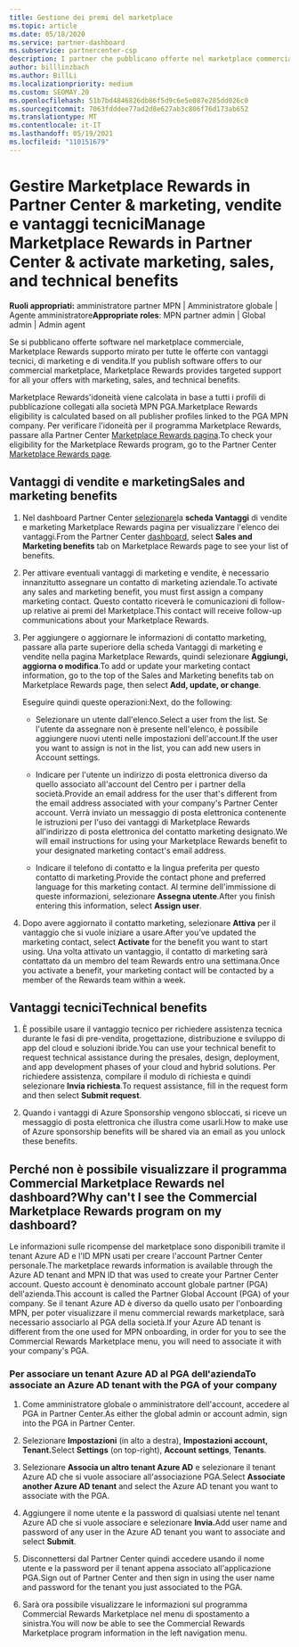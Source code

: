 ```yaml
---
title: Gestione dei premi del marketplace
ms.topic: article
ms.date: 05/18/2020
ms.service: partner-dashboard
ms.subservice: partnercenter-csp
description: I partner che pubblicano offerte nel marketplace commerciale sono idonei per i vantaggi che offrono supporto marketing.
author: billlinzbach
ms.author: BillLi
ms.localizationpriority: medium
ms.custom: SEOMAY.20
ms.openlocfilehash: 51b7bd4846826db86f5d9c6e5e087e285dd026c0
ms.sourcegitcommit: 7063fdddee77ad2d8e627ab3c806f76d173ab652
ms.translationtype: MT
ms.contentlocale: it-IT
ms.lasthandoff: 05/19/2021
ms.locfileid: "110151679"
---
```

# <a name="manage-marketplace-rewards-in-partner-center--activate-marketing-sales-and-technical-benefits"></a><span data-ttu-id="85af8-103">Gestire Marketplace Rewards in Partner Center & marketing, vendite e vantaggi tecnici</span><span class="sxs-lookup"><span data-stu-id="85af8-103">Manage Marketplace Rewards in Partner Center & activate marketing, sales, and technical benefits</span></span>

<span data-ttu-id="85af8-104">**Ruoli appropriati:** amministratore partner MPN | Amministratore globale | Agente amministratore</span><span class="sxs-lookup"><span data-stu-id="85af8-104">**Appropriate roles**: MPN partner admin | Global admin | Admin agent</span></span>

<span data-ttu-id="85af8-105">Se si pubblicano offerte software nel marketplace commerciale, Marketplace Rewards supporto mirato per tutte le offerte con vantaggi tecnici, di marketing e di vendita.</span><span class="sxs-lookup"><span data-stu-id="85af8-105">If you  publish software offers to our commercial marketplace, Marketplace Rewards provides targeted support for all your offers with marketing, sales, and technical benefits.</span></span>

<span data-ttu-id="85af8-106">Marketplace Rewards'idoneità viene calcolata in base a tutti i profili di pubblicazione collegati alla società MPN PGA.</span><span class="sxs-lookup"><span data-stu-id="85af8-106">Marketplace Rewards eligibility is calculated based on all publisher profiles linked to the PGA MPN company.</span></span> <span data-ttu-id="85af8-107">Per verificare l'idoneità per il programma Marketplace Rewards, passare alla Partner Center [Marketplace Rewards pagina](https://partner.microsoft.com/dashboard/mpn/program/commercialmarketplace).</span><span class="sxs-lookup"><span data-stu-id="85af8-107">To check your eligibility for the Marketplace Rewards program, go to the Partner Center [Marketplace Rewards page](https://partner.microsoft.com/dashboard/mpn/program/commercialmarketplace).</span></span>

## <a name="sales-and-marketing-benefits"></a><span data-ttu-id="85af8-108">Vantaggi di vendite e marketing</span><span class="sxs-lookup"><span data-stu-id="85af8-108">Sales and marketing benefits</span></span>

1. <span data-ttu-id="85af8-109">Nel dashboard Partner Center [selezionare](https://partner.microsoft.com/dashboard)la **scheda Vantaggi** di vendite e marketing Marketplace Rewards pagina per visualizzare l'elenco dei vantaggi.</span><span class="sxs-lookup"><span data-stu-id="85af8-109">From the Partner Center [dashboard](https://partner.microsoft.com/dashboard), select **Sales and Marketing benefits** tab on Marketplace Rewards page to see your list of benefits.</span></span> 

2. <span data-ttu-id="85af8-110">Per attivare eventuali vantaggi di marketing e vendite, è necessario innanzitutto assegnare un contatto di marketing aziendale.</span><span class="sxs-lookup"><span data-stu-id="85af8-110">To activate any sales and marketing benefit, you must first assign a company marketing contact.</span></span> <span data-ttu-id="85af8-111">Questo contatto riceverà le comunicazioni di follow-up relative ai premi del Marketplace.</span><span class="sxs-lookup"><span data-stu-id="85af8-111">This contact will receive follow-up communications about your Marketplace Rewards.</span></span>

3. <span data-ttu-id="85af8-112">Per aggiungere o aggiornare le informazioni di contatto marketing, passare alla parte superiore della scheda Vantaggi di marketing e vendite nella pagina Marketplace Rewards, quindi selezionare **Aggiungi, aggiorna o modifica**.</span><span class="sxs-lookup"><span data-stu-id="85af8-112">To add or update your marketing contact information, go to the top of the Sales and Marketing benefits tab on Marketplace Rewards page, then select **Add, update, or change**.</span></span> 

   <span data-ttu-id="85af8-113">Eseguire quindi queste operazioni:</span><span class="sxs-lookup"><span data-stu-id="85af8-113">Next, do the following:</span></span>

   - <span data-ttu-id="85af8-114">Selezionare un utente dall'elenco.</span><span class="sxs-lookup"><span data-stu-id="85af8-114">Select a user from the list.</span></span> <span data-ttu-id="85af8-115">Se l'utente da assegnare non è presente nell'elenco, è possibile aggiungere nuovi utenti nelle impostazioni dell'account.</span><span class="sxs-lookup"><span data-stu-id="85af8-115">If the user you want to assign is not in the list, you can add new users in Account settings.</span></span>

   - <span data-ttu-id="85af8-116">Indicare per l'utente un indirizzo di posta elettronica diverso da quello associato all'account del Centro per i partner della società.</span><span class="sxs-lookup"><span data-stu-id="85af8-116">Provide an email address for the user that's different from the email address associated with your company's Partner Center account.</span></span> <span data-ttu-id="85af8-117">Verrà inviato un messaggio di posta elettronica contenente le istruzioni per l'uso dei vantaggi di Marketplace Rewards all'indirizzo di posta elettronica del contatto marketing designato.</span><span class="sxs-lookup"><span data-stu-id="85af8-117">We will email instructions for using your Marketplace Rewards benefit to your designated marketing contact's email address.</span></span>

   - <span data-ttu-id="85af8-118">Indicare il telefono di contatto e la lingua preferita per questo contatto di marketing.</span><span class="sxs-lookup"><span data-stu-id="85af8-118">Provide the contact phone and preferred language for this marketing contact.</span></span> <span data-ttu-id="85af8-119">Al termine dell'immissione di queste informazioni, selezionare **Assegna utente**.</span><span class="sxs-lookup"><span data-stu-id="85af8-119">After you finish entering this information, select **Assign user**.</span></span>

4. <span data-ttu-id="85af8-120">Dopo avere aggiornato il contatto marketing, selezionare **Attiva** per il vantaggio che si vuole iniziare a usare.</span><span class="sxs-lookup"><span data-stu-id="85af8-120">After you’ve updated the marketing contact, select **Activate** for the benefit you want to start using.</span></span> <span data-ttu-id="85af8-121">Una volta attivato un vantaggio, il contatto di marketing sarà contattato da un membro del team Rewards entro una settimana.</span><span class="sxs-lookup"><span data-stu-id="85af8-121">Once you activate a benefit, your marketing contact will be contacted by a member of the Rewards team within a week.</span></span>

## <a name="technical-benefits"></a><span data-ttu-id="85af8-122">Vantaggi tecnici</span><span class="sxs-lookup"><span data-stu-id="85af8-122">Technical benefits</span></span>

1. <span data-ttu-id="85af8-123">È possibile usare il vantaggio tecnico per richiedere assistenza tecnica durante le fasi di pre-vendita, progettazione, distribuzione e sviluppo di app del cloud e soluzioni ibride.</span><span class="sxs-lookup"><span data-stu-id="85af8-123">You can use your technical benefit to request technical assistance during the presales, design, deployment, and app development phases of your cloud and hybrid solutions.</span></span> <span data-ttu-id="85af8-124">Per richiedere assistenza, compilare il modulo di richiesta e quindi selezionare **Invia richiesta**.</span><span class="sxs-lookup"><span data-stu-id="85af8-124">To request assistance, fill in the request form and then select **Submit request**.</span></span>

2. <span data-ttu-id="85af8-125">Quando i vantaggi di Azure Sponsorship vengono sbloccati, si riceve un messaggio di posta elettronica che illustra come usarli.</span><span class="sxs-lookup"><span data-stu-id="85af8-125">How to make use of Azure sponsorship benefits will be shared via an email as you unlock these benefits.</span></span>

## <a name="why-cant-i-see-the-commercial-marketplace-rewards-program-on-my-dashboard"></a><span data-ttu-id="85af8-126">Perché non è possibile visualizzare il programma Commercial Marketplace Rewards nel dashboard?</span><span class="sxs-lookup"><span data-stu-id="85af8-126">Why can't I see the Commercial Marketplace Rewards program on my dashboard?</span></span>

<span data-ttu-id="85af8-127">Le informazioni sulle ricompense del marketplace sono disponibili tramite il tenant Azure AD e l'ID MPN usati per creare l'account Partner Center personale.</span><span class="sxs-lookup"><span data-stu-id="85af8-127">The marketplace rewards information is available through the Azure AD tenant and MPN ID that was used to create your Partner Center account.</span></span> <span data-ttu-id="85af8-128">Questo account è denominato account globale partner (PGA) dell'azienda.</span><span class="sxs-lookup"><span data-stu-id="85af8-128">This account is called the Partner Global Account (PGA) of your company.</span></span> <span data-ttu-id="85af8-129">Se il tenant Azure AD è diverso da quello usato per l'onboarding MPN, per poter visualizzare il menu commercial rewards marketplace, sarà necessario associarlo al PGA della società.</span><span class="sxs-lookup"><span data-stu-id="85af8-129">If your Azure AD tenant is different from the  one used for MPN onboarding, in order for you to see the Commercial Rewards Marketplace menu, you will need to associate it with your company's PGA.</span></span>

### <a name="to-associate-an-azure-ad-tenant-with-the-pga-of-your-company"></a><span data-ttu-id="85af8-130">Per associare un tenant Azure AD al PGA dell'azienda</span><span class="sxs-lookup"><span data-stu-id="85af8-130">To associate an Azure AD tenant with the PGA of your company</span></span>

1. <span data-ttu-id="85af8-131">Come amministratore globale o amministratore dell'account, accedere al PGA in Partner Center.</span><span class="sxs-lookup"><span data-stu-id="85af8-131">As either the global admin or account admin, sign into the PGA in Partner Center.</span></span>

2. <span data-ttu-id="85af8-132">Selezionare **Impostazioni** (in alto a destra), **Impostazioni account,** **Tenant.**</span><span class="sxs-lookup"><span data-stu-id="85af8-132">Select **Settings** (on top-right), **Account settings**, **Tenants**.</span></span> 

3. <span data-ttu-id="85af8-133">Selezionare **Associa un altro tenant Azure AD** e selezionare il tenant Azure AD che si vuole associare all'associazione PGA.</span><span class="sxs-lookup"><span data-stu-id="85af8-133">Select **Associate another Azure AD tenant** and select the Azure AD tenant you want to associate with the PGA.</span></span>

4. <span data-ttu-id="85af8-134">Aggiungere il nome utente e la password di qualsiasi utente nel tenant Azure AD che si vuole associare e selezionare **Invia.**</span><span class="sxs-lookup"><span data-stu-id="85af8-134">Add user name and password of any user in the Azure AD tenant you want to associate and select **Submit**.</span></span>

5. <span data-ttu-id="85af8-135">Disconnettersi dal Partner Center quindi accedere usando il nome utente e la password per il tenant appena associato all'applicazione PGA.</span><span class="sxs-lookup"><span data-stu-id="85af8-135">Sign out of Partner Center and then sign in using the user name and password for the tenant you just associated to the PGA.</span></span>

6. <span data-ttu-id="85af8-136">Sarà ora possibile visualizzare le informazioni sul programma Commercial Rewards Marketplace nel menu di spostamento a sinistra.</span><span class="sxs-lookup"><span data-stu-id="85af8-136">You will now be able to see the Commercial Rewards Marketplace program information in the left navigation menu.</span></span>

